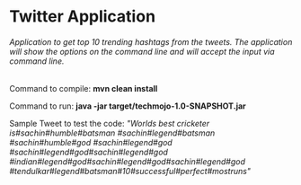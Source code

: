 # Twitter Application

<h6>Application to get top 10 trending hashtags from the tweets. The application will show the
 options on the command line and will accept the input via command line.
</h6>

Command to compile: <b>mvn clean install</b>

Command to run: <b>java -jar target/techmojo-1.0-SNAPSHOT.jar</b>

Sample Tweet to test the code: <i>"Worlds best cricketer is#sachin#humble#batsman #sachin#legend#batsman #sachin#humble#god #sachin#legend#god #sachin#legend#god#sachin#legend#god #indian#legend#god#sachin#legend#god#sachin#legend#god #tendulkar#legend#batsman#10#successful#perfect#mostruns"</i>
